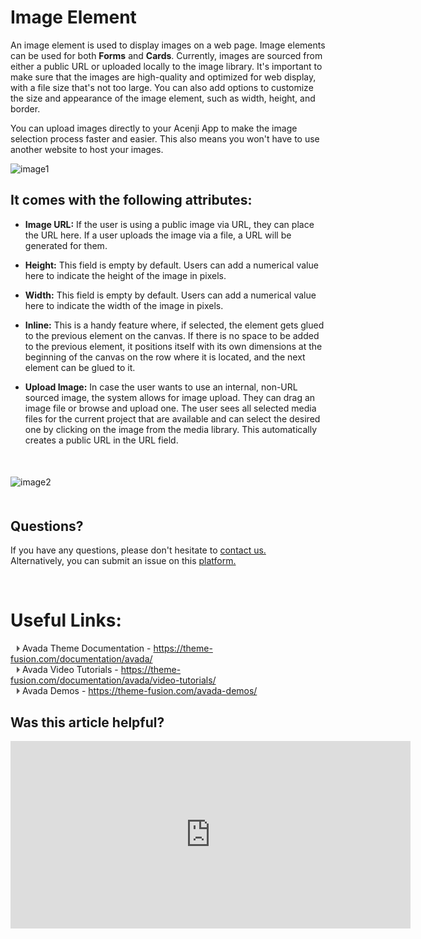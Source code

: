# Image Element

An image element is used to display images on a web page. Image elements can be used for both **Forms** and **Cards**. Currently, images are sourced from either a public URL or uploaded locally to the image library. It's important to make sure that the images are high-quality and optimized for web display, with a file size that's not too large. You can also add options to customize the size and appearance of the image element, such as width, height, and border.  
  
You can upload images directly to your Acenji App to make the image selection process faster and easier. This also means you won't have to use another website to host your images.
 
![image1](../../../../images/cards/elements/image-element/image-element1.png)

## It comes with the following attributes:

- **Image URL:** If the user is using a public image via URL, they can place the URL here. If a user uploads the image via a file, a URL will be generated for them.

- **Height:** This field is empty by default. Users can add a numerical value here to indicate the height of the image in pixels.

- **Width:** This field is empty by default. Users can add a numerical value here to indicate the width of the image in pixels.

- **Inline:** This is a handy feature where, if selected, the element gets glued to the previous element on the canvas. If there is no space to be added to the previous element, it positions itself with its own dimensions at the beginning of the canvas on the row where it is located, and the next element can be glued to it.

- **Upload Image:** In case the user wants to use an internal, non-URL sourced image, the system allows for image upload. They can drag an image file or browse and upload one. The user sees all selected media files for the current project that are available and can select the desired one by clicking on the image from the media library. This automatically creates a public URL in the URL field.
<p style="margin-top:50px;"></p>


![image2](../../../../images/cards/elements/image-element/image-element-2.png)
<p style="margin-top:50px;"></p>



## Questions? 

If you have any questions, please don't hesitate to <a href="https://www.acenji.com/contact" target="_blank" rel="noopener">contact us.</a>   
Alternatively, you can submit an issue on this <a href="https://github.com/acenji/acenji-help/issues" target="_blank" rel="noopener">platform.</a>


<p style="margin-top:70px;"></p>

# Useful Links:

<span class="triangle"></span> Avada Theme Documentation - https://theme-fusion.com/documentation/avada/     
<span class="triangle"></span> Avada Video Tutorials - https://theme-fusion.com/documentation/avada/video-tutorials/    
<span class="triangle"></span> Avada Demos - https://theme-fusion.com/avada-demos/  


<style>
.triangle {
display: inline-block;
width: 0;
height: 0;
border-style: solid;
border-width: 5px 0 5px 5px;
border-color: transparent transparent transparent #595959;
margin-left: 10px;
}
</style>
<p style="margin-top:30px;"></p>


## Was this article helpful?

<iframe src="https://docs.google.com/forms/d/e/1FAIpQLSdPGktn6wrRBpUzMkiEcrKLpsMQZPJHnAcxX6cJE1URCZhbYg/viewform?embedded=true" width="640" height="300" frameborder="0" marginheight="0" marginwidth="0">Wird geladen…</iframe>






